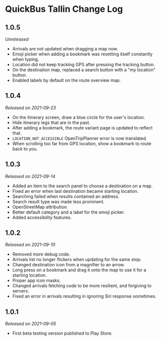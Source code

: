 # QuickBus Tallin Change Log

## 1.0.5

_Unreleased_

- Arrivals are not updated when dragging a map now.
- Emoji picker when adding a bookmark was resetting itself constantly when typing.
- Location did not keep tracking GPS after pressing the tracking button.
- On the destination map, replaced a search button with a "my location" button.
- Enabled labels by default on the route overview map.

## 1.0.4

_Released on 2021-09-23_

- On the itinerary screen, draw a blue circle for the user's location.
- Hide itinerary legs that are in the past.
- After adding a bookmark, the route variant page is updated to reflect that.
- `LOCATION_NOT_ACCESSIBLE` OpenTripPlanner error is now translated.
- When scrolling too far from GPS location, show a bookmark to route back to you.

## 1.0.3

_Released on 2021-09-14_

- Added an item to the search panel to choose a destination on a map.
- Fixed an error when last destination became starting location.
- Searching failed when results contained an address.
- Search result type was made less prominent.
- OpenStreetMap attribution.
- Better default category and a label for the emoji picker.
- Added accessibility features.

## 1.0.2

_Released on 2021-09-10_

- Removed more debug code.
- Arrivals list no longer flickers when updating for the same stop.
- Changed destination icon from a magnifier to an arrow.
- Long press on a bookmark and drag it onto the map to use it
  for a starting location.
- Proper app icon masks.
- Changed arrivals fetching code to be more resilient, and forgiving to servers.
- Fixed an error in arrivals resulting in ignoring Siri response sometimes.

## 1.0.1

_Released on 2021-09-05_

- First beta testing version published to Play Store.
